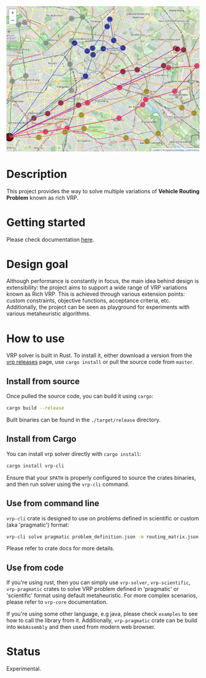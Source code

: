 ![VRP example](docs/resources/vrp-example.png "VRP with Route Balance")

# Description

This project provides the way to solve multiple variations of **Vehicle Routing Problem** known as rich VRP.


# Getting started

Please check documentation [here](https://reinterpretcat.github.io).


# Design goal

Although performance is constantly in focus, the main idea behind design is extensibility: the project
aims to support a wide range of VRP variations known as Rich VRP. This is achieved through various extension
points: custom constraints, objective functions, acceptance criteria, etc. Additionally, the project can be seen as
playground for experiments with various metaheuristic algorithms.


# How to use

VRP solver is built in Rust. To install it, either download a version from the [vrp releases](https://github.com/reinterpretcat/vrp/releases)
page, use `cargo install` or pull the source code from `master`.


## Install from source

Once pulled the source code, you can build it using `cargo`:

```bash
cargo build --release
```

Built binaries can be found in the `./target/release` directory.


## Install from Cargo

You can install vrp solver directly with `cargo install`:

```bash
cargo install vrp-cli
```

Ensure that your `$PATH` is properly configured to source the crates binaries, and then run solver using the `vrp-cli` command.


## Use from command line

`vrp-cli` crate is designed to use on problems defined in scientific or custom (aka 'pragmatic') format:

```bash
vrp-cli solve pragmatic problem_definition.json -m routing_matrix.json --max-time=120`
```

Please refer to crate docs for more details.


## Use from code

If you're using rust, then you can simply use `vrp-solver`, `vrp-scientific`, `vrp-pragmatic` crates to solve VRP problem
defined in 'pragmatic' or 'scientific' format using default metaheuristic. For more complex scenarios, please refer to
`vrp-core` documentation.

If you're using some other language, e.g java, please check `examples` to see how to call the library from it.
Additionally, `vrp-pragmatic` crate can be build into `WebAssembly` and then used from modern web browser.


# Status

Experimental.